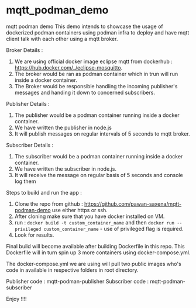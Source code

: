# mqtt_podman_demo
mqtt podman demo
This demo intends to showcase the usage of dockerized podman containers using podman infra to deploy and have mqtt client talk with each other using a mqtt broker.

Broker Details : 
1. We are using official docker image eclipse mqtt from dockerhub : https://hub.docker.com/_/eclipse-mosquitto.
2. The broker would be ran as podman container which in trun will run inside a docker container.
3. The Broker would be responsible handling the incoming publisher's messages and handing it down to concerned subscribers.

Publisher Details :
1. The publisher would be a podman container running inside a docker container.
2. We have written the publisher in node.js
3. It will publish messages on regular intervals of 5 seconds to mqtt broker.

Subscriber Details : 
1. The subscriber would be a podman container running inside a docker container.
2. We have written the subscriber in node.js.
3. It will receive the message on regular basis of 5 seconds and console log them


Steps to build and run the app : 
1. Clone the repo from github : https://github.com/pawan-saxena/mqtt-podman-demo 
use either https or ssh.
2. After cloning make sure that you have docker installed on VM.
3. run : `docker build -t custom_container_name` and then `docker run --privileged custom_container_name` - use of privileged flag is required.
4. Look for results.

Final build will become available after building Dockerfile in this repo.
This Dockerfile will in turn spin up 3 more containers using docker-compose.yml. 

The docker-compose.yml we are using will pull two public images who's code in available in respective folders in root directory.

Publisher code : mqtt-podman-publisher
Subscriber code : mqtt-podman-subscriber

Enjoy !!!!